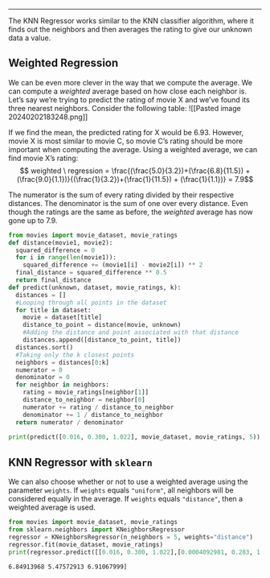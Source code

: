 ___
The KNN Regressor works similar to the KNN classifier algorithm, where it finds out the neighbors and then averages the rating to give our unknown data a value.

## Weighted Regression
We can be even more clever in the way that we compute the average. We can compute a _weighted_ average based on how close each neighbor is. Let’s say we’re trying to predict the rating of movie X and we’ve found its three nearest neighbors. Consider the following table:
![[Pasted image 20240202183248.png]]

If we find the mean, the predicted rating for X would be 6.93. However, movie X is most similar to movie C, so movie C’s rating should be more important when computing the average. Using a weighted average, we can find movie X’s rating:
$$ weighted \ regression = \frac{(\frac{5.0}{3.2})+(\frac{6.8}{11.5}) + (\frac{9.0}{1.1})}{(\frac{1}{3.2})+(\frac{1}{11.5}) + (\frac{1}{1.1})} = 7.9$$

The numerator is the sum of every rating divided by their respective distances. The denominator is the sum of one over every distance. Even though the ratings are the same as before, the _weighted_ average has now gone up to 7.9.

```Python
from movies import movie_dataset, movie_ratings
def distance(movie1, movie2):
  squared_difference = 0
  for i in range(len(movie1)):
    squared_difference += (movie1[i] - movie2[i]) ** 2
  final_distance = squared_difference ** 0.5
  return final_distance
def predict(unknown, dataset, movie_ratings, k):
  distances = []
  #Looping through all points in the dataset
  for title in dataset:
    movie = dataset[title]
    distance_to_point = distance(movie, unknown)
    #Adding the distance and point associated with that distance
    distances.append([distance_to_point, title])
  distances.sort()
  #Taking only the k closest points
  neighbors = distances[0:k]
  numerator = 0
  denominator = 0
  for neighbor in neighbors:
    rating = movie_ratings[neighbor[1]]
    distance_to_neighbor = neighbor[0]
    numerator += rating / distance_to_neighbor
    denominator += 1 / distance_to_neighbor
  return numerator / denominator
  
print(predict([0.016, 0.300, 1.022], movie_dataset, movie_ratings, 5))
```

## KNN Regressor with `sklearn`
We can also choose whether or not to use a weighted average using the parameter `weights`. If `weights` equals `"uniform"`, all neighbors will be considered equally in the average. If `weights` equals `"distance"`, then a weighted average is used.
```Python
from movies import movie_dataset, movie_ratings
from sklearn.neighbors import KNeighborsRegressor
regressor = KNeighborsRegressor(n_neighbors = 5, weights="distance")
regressor.fit(movie_dataset, movie_ratings)
print(regressor.predict([[0.016, 0.300, 1.022],[0.0004092981, 0.283, 1.0112],[0.00687649, 0.235, 1.0112]]))
```
```
6.84913968 5.47572913 6.91067999]
```

